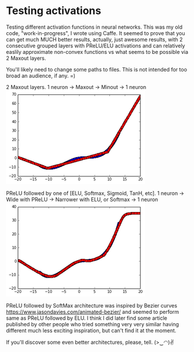 # Testing activations
Testing different activation functions in neural networks. This was my old code, "work-in-progress", I wrote using Caffe. It seemed to prove that you can get much MUCH better results, actually, just awesome results, with 2 consecutive grouped layers with PReLU/ELU activations and can relatively easlily approximate non-convex functions vs what seems to be possible via 2 Maxout layers.

You'll likely need to change some paths to files. This is not intended for too broad an audience, if any. =)

2 Maxout layers. 1 neuron -> Maxout -> Minout -> 1 neuron
![2 maxout layers](2-maxout.png)


PReLU followed by one of [ELU, Softmax, Sigmoid, TanH, etc]. 1 neuron -> Wide with PReLU -> Narrower with ELU, or Softmax -> 1 neuron
![PReLU followed by ELU, or Softmax](bezier-pyramid.png)

PReLU followed by SoftMax architecture was inspired by Bezier curves https://www.jasondavies.com/animated-bezier/ and seemed to perform same as PReLU followed by ELU. I think I did later find some article published by other people who tried something very very similar having different much less exciting inspiration, but can't find it at the moment.

If you'll discover some even better architectures, please, tell. (>‿◠)✌
